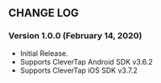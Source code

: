 ## CHANGE LOG

### Version 1.0.0 (February 14, 2020)
* Initial Release.
* Supports CleverTap Android SDK v3.6.2
* Supports CleverTap iOS SDK v3.7.2

